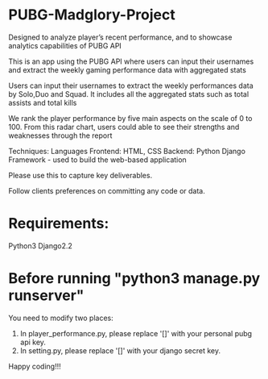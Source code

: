 ﻿# PUBG-Madglory-Project

Designed to analyze player’s recent performance, and to showcase analytics capabilities of PUBG API

This is an app using the PUBG API where users can input their usernames and extract the weekly gaming performance data with aggregated stats

Users can input their usernames to extract the weekly performances data by Solo,Duo and Squad. It includes all the aggregated stats such as total assists and total kills

We rank the player performance by five main aspects on the scale of 0 to 100.  From this radar chart, users could able to see their strengths and weaknesses through the report


Techniques:
Languages
Frontend: HTML, CSS
Backend: Python
Django Framework - used to build the web-based application

Please use this to capture key deliverables.

Follow clients preferences on committing any code or data. 


# Requirements:
Python3
Django2.2

# Before running "python3 manage.py runserver"
You need to modify two places:
1. In player_performance.py, please replace '[]' with your personal pubg api key.
2. In setting.py, please replace '[]' with your django secret key. 

Happy coding!!!